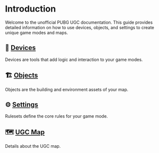 # Introduction

Welcome to the unofficial PUBG UGC documentation. This guide provides detailed information on how to use devices, objects, and settings to create unique game modes and maps.

## 🔧 [Devices](Devices.md)

Devices are tools that add logic and interaction to your game modes.

## 🏗️ [Objects](Objects.md)

Objects are the building and environment assets of your map.

## ⚙️ [Settings](Settings.md)

Rulesets define the core rules for your game mode.

## 🗺️ [UGC Map](UGCMap.md)

Details about the UGC map.

